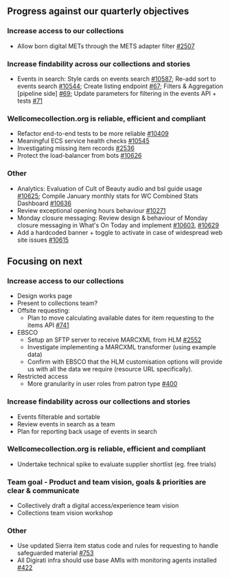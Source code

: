 ## Progress against our quarterly objectives

### Increase access to our collections
- Allow born digital METs through the METS adapter filter [#2507](https://github.com/wellcomecollection/catalogue-pipeline/issues/2507)

### Increase findability across our collections and stories
- Events in search: Style cards on events search [#10587](https://github.com/wellcomecollection/wellcomecollection.org/issues/10587); Re-add sort to events search [#10544](https://github.com/wellcomecollection/wellcomecollection.org/issues/10554); Create listing endpoint [#67](https://github.com/wellcomecollection/content-api/issues/67); Filters & Aggregation [pipeline side] [#69](https://github.com/wellcomecollection/content-api/issues/69); Update parameters for filtering in the events API + tests [#71](https://github.com/wellcomecollection/content-api/issues/71)


### Wellcomecollection.org is reliable, efficient and compliant
- Refactor end-to-end tests to be more reliable [#10409](https://github.com/wellcomecollection/wellcomecollection.org/issues/10409)
- Meaningful ECS service health checks [#10545](https://github.com/wellcomecollection/wellcomecollection.org/issues/10545)
- Investigating missing item records [#2536](https://github.com/wellcomecollection/catalogue-pipeline/issues/2536)
- Protect the load-balancer from bots [#10626](https://github.com/wellcomecollection/wellcomecollection.org/pull/10626)

### Other
- Analytics: Evaluation of Cult of Beauty audio and bsl guide usage [#10625](https://github.com/wellcomecollection/wellcomecollection.org/issues/10625); Compile January monthly stats for WC Combined Stats Dashboard [#10636](https://github.com/wellcomecollection/wellcomecollection.org/issues/10636)
- Review exceptional opening hours behaviour [#10271](https://github.com/wellcomecollection/wellcomecollection.org/issues/10271)
- Monday closure messaging: Review design & behaviour of Monday closure messaging in What's On Today and implement [#10603](https://github.com/wellcomecollection/wellcomecollection.org/issues/10603), [#10629](https://github.com/wellcomecollection/wellcomecollection.org/issues/10629)
- Add a hardcoded banner + toggle to activate in case of widespread web site issues [#10615](https://github.com/wellcomecollection/wellcomecollection.org/issues/10615)


## Focusing on next

### Increase access to our collections
-	Design works page
-	Present to collections team?
-	Offsite requesting:
    -	Plan to move calculating available dates for item requesting to the items API [#741](https://github.com/wellcomecollection/catalogue-api/issues/741)
- EBSCO
    - Setup an SFTP server to receive MARCXML from HLM [#2552](https://github.com/wellcomecollection/catalogue-pipeline/issues/2552)
    - Investigate implementing a MARCXML transformer (using example data)
    - Confirm with EBSCO that the HLM customisation options will provide us with all the data we require (resource URL specifically).
- Restricted access
    - More granularity in user roles from patron type [#400](https://github.com/wellcomecollection/identity/issues/400)

### Increase findability across our collections and stories
-	Events filterable and sortable
-	Review events in search as a team
-	Plan for reporting back usage of events in search

### Wellcomecollection.org is reliable, efficient and compliant
- Undertake technical spike to evaluate supplier shortlist (eg. free trials)

### Team goal - Product and team vision, goals & priorities are clear & communicate
- Collectively draft a digital access/experience team vision
- Collections team vision workshop

### Other
- Use updated Sierra item status code and rules for requesting to handle safeguarded material [#753](https://github.com/wellcomecollection/catalogue-api/issues/753)
- All Digirati infra should use base AMIs with monitoring agents installed [#422](https://github.com/wellcomecollection/platform-infrastructure/issues/422)
